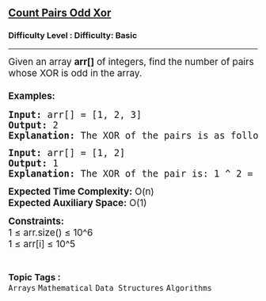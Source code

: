 <h2><a href="https://www.geeksforgeeks.org/problems/count-pairs-odd-xor0308/1?page=1&sortBy=difficulty">Count Pairs Odd Xor</a></h2><h3>Difficulty Level : Difficulty: Basic</h3><hr><div class="problems_problem_content__Xm_eO"><p><span style="font-size: 14pt;">Given an array <strong>arr[]</strong> of integers, find the number of pairs whose XOR is odd in the array.</span></p>
<h3><span style="font-size: 14pt;">Examples:</span></h3>
<pre><span style="font-size: 14pt;"><strong>Input:</strong> arr[] = [1, 2, 3]</span><br><span style="font-size: 14pt;"><strong>Output:</strong> 2</span><br><span style="font-size: 14pt;"><strong>Explanation: </strong></span><span style="font-size: 14pt;">The XOR of the pairs is as follows: </span><span style="font-size: 14pt;">1 ^ 2 = 3 (odd), </span><span style="font-size: 14pt;">1 ^ 3 = 2 (even), </span><span style="font-size: 14pt;">2 ^ 3 = 1 (odd), </span><span style="font-size: 14pt;">There are 2 pairs with odd XOR.</span></pre>
<pre><span style="font-size: 14pt;"><strong>Input:</strong> arr[] = [1, 2]</span><br><span style="font-size: 14pt;"><strong>Output:</strong> 1</span><br><span style="font-size: 14pt;"><strong>Explanation: </strong></span><span style="font-size: 14pt;">The XOR of the pair is: </span><span style="font-size: 14pt;">1 ^ 2 = 3 (odd), </span><span style="font-size: 14pt;">There is 1 pair with odd XOR.</span></pre>
<p><span style="font-size: 14pt;"><strong>Expected Time Complexity:</strong> O(n)</span><br><span style="font-size: 14pt;"><strong>Expected Auxiliary Space:</strong> O(1)</span></p>
<p><span style="font-size: 14pt;"><strong>Constraints:<br></strong></span><span style="font-size: 14pt;">1 ≤ arr.size() ≤ 10^6<br></span><span style="font-size: 14pt;">1 ≤ arr[i] ≤ 10^5</span></p></div><br><p><span style=font-size:18px><strong>Topic Tags : </strong><br><code>Arrays</code>&nbsp;<code>Mathematical</code>&nbsp;<code>Data Structures</code>&nbsp;<code>Algorithms</code>&nbsp;